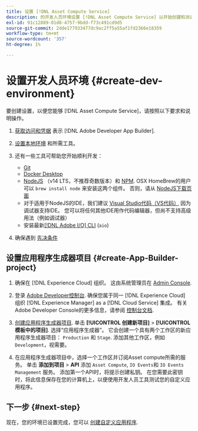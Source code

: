 ```yaml
---
title: 设置 [!DNL Asset Compute Service]
description: 的开发人员环境设置 [!DNL Asset Compute Service] 以开始创建和测试自定义代码。
exl-id: 91c12889-01d8-4757-9bdd-f73c491cd9d5
source-git-commit: 2dde177933477dc9ac2ff5a55af1fd2366e18359
workflow-type: tm+mt
source-wordcount: '357'
ht-degree: 1%

---
```


# 设置开发人员环境 {#create-dev-environment}

要创建设置，以便您能够 [!DNL Asset Compute Service]，请按照以下要求和说明操作。

1. [获取访问和凭据](https://developer.adobe.com/app-builder/docs/getting_started/#acquire-access-and-credentials) 表示 [!DNL Adobe Developer App Builder].

1. [设置本地环境](https://developer.adobe.com/app-builder/docs/getting_started/#local-environment-set-up) 和所需工具。

1. 还有一些工具可帮助您开始顺利开发：

   * [Git](https://git-scm.com/)
   * [Docker Desktop](https://www.docker.com/get-started)
   * [NodeJS](https://nodejs.org) （v14 LTS，不推荐奇数版本）和 [NPM](https://www.npmjs.com). OSX HomeBrew的用户可以 `brew install node` 来安装这两个组件。 否则，请从 [NodeJS下载页面](https://nodejs.org/en/)
   * 对于适用于NodeJS的IDE，我们建议 [Visual Studio代码（VS代码）](https://code.visualstudio.com) 因为调试器支持IDE。 您可以将任何其他IDE用作代码编辑器，但尚不支持高级用法（例如调试器）
   * 安装最新[[!DNL Adobe I/O] CLI](https://github.com/adobe/aio-cli) (`aio`)

   <!-- - install using `npm install -g @adobe/aio-cli@7.1.0` -->

1. 确保遇到 [先决条件](/help/understand-extensibility.md#prerequisites-and-provisioning)

<!--
>[!NOTE]
>
>For now, use [!DNL Adobe I/O] CLI v7.1.0 of and do not use [!DNL Adobe I/O] CLI v8.
-->

## 设置应用程序生成器项目 {#create-App-Builder-project}

1. 确保在 [!DNL Experience Cloud] 组织。 这由系统管理员在 [Admin Console](https://adminconsole.adobe.com/overview).

1. 登录 [Adobe Developer控制台](https://console.adobe.io/). 确保您属于同一 [!DNL Experience Cloud] 组织 [!DNL Experience Manager] as a [!DNL Cloud Service] 集成。 有关Adobe Developer Console的更多信息，请参阅 [控制台文档](https://www.adobe.io/apis/experienceplatform/console/docs.html).

1. [创建应用程序生成器项目](https://developer.adobe.com/app-builder/docs/getting_started/first_app/). 单击 **[!UICONTROL 创建新项目]** > **[!UICONTROL 模板中的项目]**. 选择“应用程序生成器”。 它会创建一个具有两个工作区的新应用程序生成器项目： `Production` 和 `Stage`. 添加其他工作区，例如 `Development`，视需要。

1. 在应用程序生成器项目中，选择一个工作区并订阅Asset compute所需的服务。 单击 **添加到项目** > **API** 添加 `Asset Compute`, `IO Events`和 `IO Events Management` 服务。 添加第一个API时，将提示创建私钥。 在您需要此密钥时，将此信息保存在您的计算机上，以便使用开发人员工具测试您的自定义应用程序。

## 下一步 {#next-step}

现在，您的环境已设置完成，您可以 [创建自定义应用程序](develop-custom-application.md).

<!-- More ideas:
 
* Any steps in the beginning that lead to gotchas later should be called out for caution? For example,
  * don't change some defaults initially
  * know risks when deviating from standard path
  * naming conventions to follow
  * Retrieve and format credentials (YAML file details)

TBD: When aio-cli v8 bugs are resolved, update the AIO CLI install command to remove v7.x reference and instruct users to use the latest version. See CQDOC-18346.

-->
